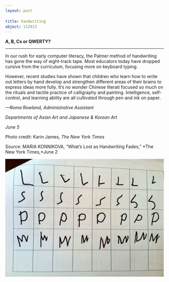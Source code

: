 ```yaml
---
layout: post

title: handwriting
object: 112813
---
```

**A, B, Cs or QWERTY?**

****

In our rush for early computer literacy, the Palmer method of handwriting has gone the way of eight-track tape. Most educators today have dropped cursive from the curriculum, focusing more on keyboard typing. 

However, recent studies have shown that children who learn how to write out letters by hand develop and strengthen different areas of their brains to express ideas more fully. It’s no wonder Chinese literati focused so much on the rituals and tactile practice of calligraphy and painting. Intelligence, self-control, and learning ability are all cultivated through pen and ink on paper. 

*—Roma Rowland, Administrative Assistant*

*Departments of Asian Art and Japanese & Korean Art*

*June 5*

Photo credit: Karin James, *The New York Times*

Source: MARIA KONNIKOVA, “What’s Lost as Handwriting Fades,” *The New York Times,*June 2

![](../images/14-06-5_98.169.2.3_HandwrtgEDIT-1.jpeg)
